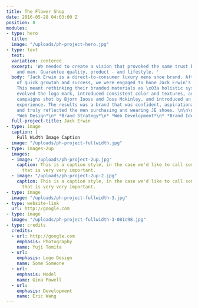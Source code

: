 ```yaml
---
title: The Flower Shop
date: 2016-05-28 04:03:00 Z
position: 0
modules:
- type: hero
  title: 
  image: "/uploads/ph-project-hero.jpg"
- type: text
  text: 
  variation: centered
  excerpt: 'We needed to create a vision that provoked the same trust between cobbler
    and man. Guarantee quality, product - and lifestyle. '
  body: "Jack Erwin is a direct-to-consumer luxury mens shoe brand. After two years
    of quick growtah and success, we were engaged to hone Jack Erwin’s brand story.
    This meant rethinking their branded materials as \x03a holistic system. \n\nWe
    evolved the logo mark, introduced consistent color and textures, art directed
    campaigns shot by Bjorn Iooss and Joss Mckinley, and introduced an intuitive e-commerce
    experience. The results was a brand that was confident, aspirational, understated,
    and truly reflected the men purchasing and wearing JE shoes. \n\n\n* *Art Direction*\n*
    *Web Design*\n* *Brand Strategy*\n* *Web Development*\n* *Brand Identity*"
  full-project-title: Jack Erwin
- type: image
  caption: |
    Full Width Image Caption
  image: "/uploads/ph-project-fullwidth.jpg"
- type: images-2up
  images:
  - image: "/uploads/ph-project-2up.jpg"
    caption: This is a caption style, in the case we'd like to call something out
      that is very very important.
  - image: "/uploads/ph-project-2up-2.jpg"
    caption: This is a caption style, in the case we'd like to call something out
      that is very very important.
- type: image
  image: "/uploads/ph-project-fullwidth-3.jpg"
- type: website-link
  url: http://google.com
- type: image
  image: "/uploads/ph-project-fullwidth-3-081c98.jpg"
- type: credits
  credits:
  - url: http://google.com
    emphasis: Photography
    name: Yuji Tomita
  - url: 
    emphasis: Logo Design
    name: Some Someone
  - url: 
    emphasis: Model
    name: Gina Powell
  - url: 
    emphasis: Development
    name: Eric Wang
---
```


